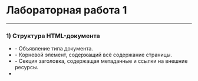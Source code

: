 # Лабораторная работа 1
____
### 1) Структура HTML-документа
* <!DOCTYPE html> - Объявление типа документа.
* <html> - Корневой элемент, содержащий всё содержание страницы.
* <head> - Секция заголовка, содержащая метаданные и ссылки на внешние ресурсы.
* <title> - Заголовок страницы, отображаемый во вкладке браузера.
* <body> - Основное содержание страницы, включая текст, изображения, ссылки и другие элементы.

### 2) Что такое семантическая верстка
Семантическая верстка означает использование HTML-тегов для описания смысла содержания веб-страницы, а не только для стилизации.

### 3) Какие списки мы обычно используем для создания веб-страниц?
Типы списков, обычно используемые для создания веб-страниц:
* <ul>: Неупорядоченный список.
* <ol>: Упорядоченный (нумерованный) список.
* <dl>: Список определений, состоящий из терминов и их определений.

### 4) Атрибут
Атрибут это дополнительная информация, предоставляемая внутри HTML-тегов, которая изменяет или определяет характеристики элемента. Например href для тега <a>, и class для определения классов стилей.

### 4) Новые типы инпутов в HTML5
* <input type="email">: Поле для ввода адреса электронной почты.
* <input type="url">: Поле для ввода веб-ссылки (URL).
* <input type="number">: Поле для ввода чисел.
* <input type="date">: Поле для выбора даты.
* <input type="time">: Поле для выбора времени.
* <input type="color">: Поле для выбора цвета.
